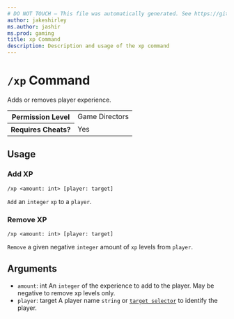 ```yaml
---
# DO NOT TOUCH — This file was automatically generated. See https://github.com/mojang/minecraftapidocsgenerator to modify descriptions, examples, etc.
author: jakeshirley
ms.author: jashir
ms.prod: gaming
title: xp Command
description: Description and usage of the xp command
---
```

# `/xp` Command
Adds or removes player experience.

<table>
  <tr>
    <th>Permission Level</th>
    <td>Game Directors</td>
  </tr>
  <tr>
    <th>Requires Cheats?</th>
    <td>Yes</td>
  </tr>
</table>

## Usage
### Add XP
`/xp <amount: int> [player: target]`

`Add` an `integer` `xp` to a `player`.

### Remove XP
`/xp <amount: int> [player: target]`

`Remove` a given negative `integer` amount of `xp` levels from `player`.

## Arguments
- `amount`: int
An `integer` of the experience to add to the player. May be negative to remove xp levels only. 
- `player`: target
A player name `string` or [`target selector`](https://learn.microsoft.com/minecraft/creator/documents/commandsintroduction#target-selectors) to identify the player.
